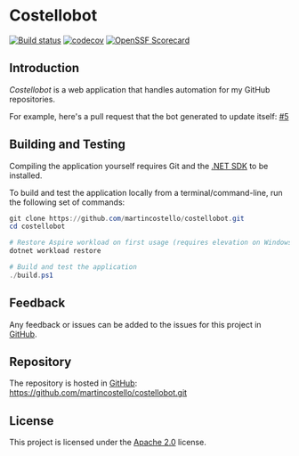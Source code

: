 # Costellobot

[![Build status](https://github.com/martincostello/costellobot/workflows/build/badge.svg?branch=main&event=push)](https://github.com/martincostello/costellobot/actions?query=workflow%3Abuild+branch%3Amain+event%3Apush)
[![codecov](https://codecov.io/gh/martincostello/costellobot/branch/main/graph/badge.svg)](https://codecov.io/gh/martincostello/costellobot)
[![OpenSSF Scorecard](https://api.securityscorecards.dev/projects/github.com/martincostello/costellobot/badge)](https://securityscorecards.dev/viewer/?uri=github.com/martincostello/costellobot)

## Introduction

_Costellobot_ is a web application that handles automation for my GitHub repositories.

For example, here's a pull request that the bot generated to update
itself: [#5](https://github.com/martincostello/costellobot/pull/5)

## Building and Testing

Compiling the application yourself requires Git and the
[.NET SDK](https://dotnet.microsoft.com/en-us/download "Download the .NET SDK")
to be installed.

To build and test the application locally from a terminal/command-line, run the
following set of commands:

```powershell
git clone https://github.com/martincostello/costellobot.git
cd costellobot

# Restore Aspire workload on first usage (requires elevation on Windows if not installed)
dotnet workload restore

# Build and test the application
./build.ps1
```

## Feedback

Any feedback or issues can be added to the issues for this project in
[GitHub](https://github.com/martincostello/costellobot/issues "Issues for this project on GitHub.com").

## Repository

The repository is hosted in
[GitHub](https://github.com/martincostello/costellobot "This project on GitHub.com"):
https://github.com/martincostello/costellobot.git

## License

This project is licensed under the
[Apache 2.0](http://www.apache.org/licenses/LICENSE-2.0.txt "The Apache 2.0 license")
license.
